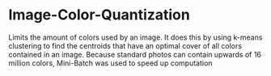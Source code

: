 # Image-Color-Quantization
Limits the amount of colors used by an image. It does this by using k-means clustering to find the centroids that have an optimal cover of all colors contained in an image. Because standard photos can contain upwards of 16 million colors, Mini-Batch was used to speed up computation
